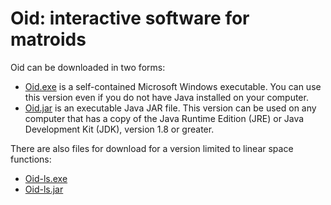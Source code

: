 # Oid: interactive software for matroids

Oid can be downloaded in two forms:

* <a href="https://github.com/rkingan/oid-download/blob/master/files/Oid.exe?raw=true" target="_blank">Oid.exe</a> is a self-contained Microsoft Windows executable. You can use this version even if you do not have Java installed on your computer.
* <a href="https://github.com/rkingan/oid-download/blob/master/files/Oid.jar?raw=true" target="_blank">Oid.jar</a> is an executable Java JAR file. This version can be used on any computer that has a copy of the Java Runtime Edition (JRE) or Java Development Kit (JDK), version 1.8 or greater.

There are also files for download for a version limited to linear space functions:

* <a href="https://github.com/rkingan/oid-download/blob/master/files/Oid-ls.exe?raw=true" target="_blank">Oid-ls.exe</a>
* <a href="https://github.com/rkingan/oid-download/blob/master/files/Oid-ls.jar?raw=true" target="_blank">Oid-ls.jar</a>
